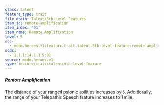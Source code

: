 ```yaml
---
class: talent
feature_type: trait
file_dpath: Talent/5th-Level Features
item_id: remote-amplification
item_index: '01'
item_name: Remote Amplification
level: 5
scc:
  - mcdm.heroes.v1:feature.trait.talent.5th-level-feature:remote-amplification
scdc:
  - 1.1.1:14.1.1.5:01
source: mcdm.heroes.v1
type: feature/trait/talent/5th-level-feature
---
```


##### Remote Amplification

The distance of your ranged psionic abilities increases by 5. Additionally, the range of your Telepathic Speech feature increases to 1 mile.
